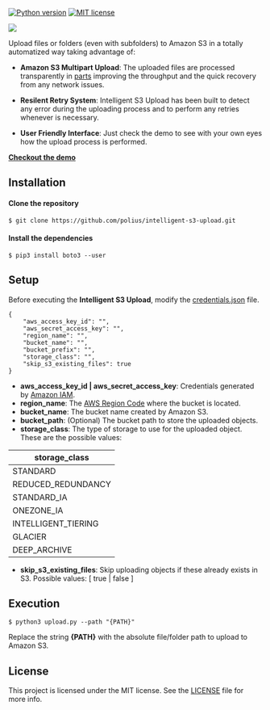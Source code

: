 [![Python version](https://img.shields.io/badge/python-3.6%20|%203.7-blue.svg)](https://www.python.org/downloads/)
[![MIT license](https://img.shields.io/badge/License-MIT-blue.svg)](./LICENSE)

![](res/readme/intelligent_header.png?raw=true)

Upload files or folders (even with subfolders) to Amazon S3 in a totally automatized way taking advantage of:

- **Amazon S3 Multipart Upload**: The uploaded files are processed transparently in [parts](https://docs.aws.amazon.com/AmazonS3/latest/dev/mpuoverview.html) improving the throughput and the quick recovery from any network issues.

- **Resilent Retry System**: Intelligent S3 Upload has been built to detect any error during the uploading process and to perform any retries whenever is necessary. 

- **User Friendly Interface**: Just check the demo to see with your own eyes how the upload process is performed.    

[**Checkout the demo**](https://is3u.alzina.io)

## Installation

#### Clone the repository

```
$ git clone https://github.com/polius/intelligent-s3-upload.git
```

#### Install the dependencies

```
$ pip3 install boto3 --user
```

## Setup

Before executing the **Intelligent S3 Upload**, modify the [credentials.json](https://github.com/polius/intelligent-s3-upload/blob/master/app/credentials.json) file.

```
{
    "aws_access_key_id": "",
    "aws_secret_access_key": "",
    "region_name": "",
    "bucket_name": "",
    "bucket_prefix": "",
    "storage_class": "",
    "skip_s3_existing_files": true
}
```

- **aws_access_key_id | aws_secret_access_key**: Credentials generated by [Amazon IAM](https://www.cloudberrylab.com/resources/blog/how-to-find-your-aws-access-key-id-and-secret-access-key/#how-to-retrieve-iam-access-keys).
- **region_name**: The [AWS Region Code](https://docs.aws.amazon.com/AWSEC2/latest/UserGuide/using-regions-availability-zones.html#concepts-available-regions) where the bucket is located. 
- **bucket_name**: The bucket name created by Amazon S3.
- **bucket_path**: (Optional) The bucket path to store the uploaded objects.
- **storage_class**: The type of storage to use for the uploaded object. These are the possible values:

| **storage_class** |
| ------ |
| STANDARD |
| REDUCED_REDUNDANCY |
| STANDARD_IA |
| ONEZONE_IA |
| INTELLIGENT_TIERING |
| GLACIER |
| DEEP_ARCHIVE |

- **skip_s3_existing_files**: Skip uploading objects if these already exists in S3. Possible values: [ true | false ]

## Execution

```
$ python3 upload.py --path "{PATH}"
```

Replace the string **{PATH}** with the absolute file/folder path to upload to Amazon S3.

## License

This project is licensed under the MIT license. See the [LICENSE](./LICENSE) file for more info.
